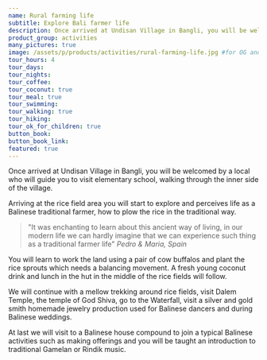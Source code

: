 ```yaml
---
name: Rural farming life
subtitle: Explore Bali farmer life
description: Once arrived at Undisan Village in Bangli, you will be welcomed by a local who will guide you to visit elementary school, walking through the inner side of the village. Arriving at the rice field area you will start to explore and perceives life as a Balinese traditional farmer, how to plow the rice in the traditional way.
product_group: activities
many_pictures: true
image: /assets/p/products/activities/rural-farming-life.jpg #for OG and twitter cards
tour_hours: 4
tour_days:
tour_nights:
tour_coffee:
tour_coconut: true
tour_meal: true
tour_swimming:
tour_walking: true
tour_hiking:
tour_ok_for_children: true
button_book:
button_book_link:
featured: true
---
```


Once arrived at Undisan Village in Bangli, you will be welcomed by a local who will guide you to visit elementary school, walking through the inner side of the village.

Arriving at the rice field area you will start to explore and perceives life as a Balinese traditional farmer, how to plow the rice in the traditional way.

>"It was enchanting to learn about this ancient way of living, in our modern life we can hardly imagine that we can experience such thing as a traditional farmer life" _Pedro & Maria, Spain_


You will learn to work the land using a pair of cow buffalos and plant the rice sprouts which needs a balancing movement. A fresh young coconut drink and lunch in the hut in the middle of the rice fields will follow.

We will continue with a mellow trekking around rice fields, visit Dalem Temple, the temple of God Shiva, go to the Waterfall, visit a silver and gold smith homemade jewelry production used for Balinese dancers and during Balinese weddings.

At last we will visit to a Balinese house compound to join a typical Balinese activities such as making offerings and you will be taught an introduction to traditional Gamelan or Rindik music.
